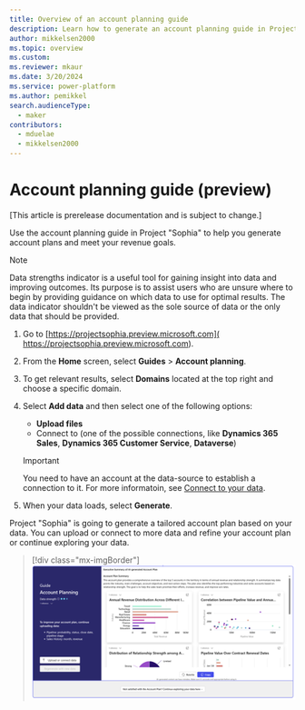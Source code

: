 ```yaml
---
title: Overview of an account planning guide
description: Learn how to generate an account planning guide in Project "Sophia." Guides help the user provide the needed data, and then reason over it for a given scenario.
author: mikkelsen2000
ms.topic: overview
ms.custom: 
ms.reviewer: mkaur
ms.date: 3/20/2024
ms.service: power-platform
ms.author: pemikkel
search.audienceType:
  - maker
contributors:
  - mduelae
  - mikkelsen2000
---
```


# Account planning guide (preview)

[This article is prerelease documentation and is subject to change.]

Use the account planning guide in Project "Sophia" to help you generate account plans and meet your revenue goals.

> [!NOTE]
> Data strengths indicator is a useful tool for gaining insight into data and improving outcomes. Its purpose is to assist users who are unsure where to begin by providing guidance on which data to use for optimal results. The data indicator shouldn't be viewed as the sole source of data or the only data that should be provided.

1. Go to [https://projectsophia.preview.microsoft.com]( https://projectsophia.preview.microsoft.com).
1. From the **Home** screen, select **Guides** > **Account planning**.
1. To get relevant results, select **Domains** located at the top right and choose a specific domain.
1. Select **Add data** and then select one of the following options:
   - **Upload files**
   - Connect to (one of the possible connections, like **Dynamics 365 Sales**, **Dynamics 365 Customer Service**, **Dataverse**)
    > [!IMPORTANT]
    > You need to have an account at the data-source to establish a connection to it. For more informatoin, see [Connect to your data](data-connections.md).
    
1. When your data loads, select **Generate**.

Project "Sophia" is going to generate a tailored account plan based on your data. You can upload or connect to more data and refine your account plan or continue exploring your data.

> [!div class="mx-imgBorder"]
> ![Accounting planning guide.](media/account-plan.png)
